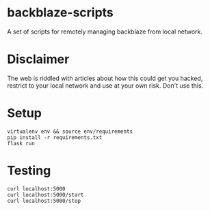 # backblaze-scripts
A set of scripts for remotely managing backblaze from local network.

# Disclaimer
The web is riddled with articles about how this could get you hacked, 
restrict to your local network and use at your own risk. Don't use this.

# Setup
```
virtualenv env && source env/requirements
pip install -r requirements.txt
flask run 
```

# Testing
```
curl localhost:5000
curl localhost:5000/start
curl localhost:5000/stop
```

